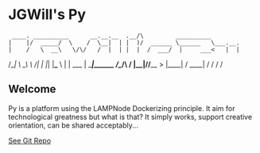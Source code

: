 # JGWill's Py
     ____. __________      __.__.__  .__/\         __________
    |    |/  _____/  \    /  \__|  | |  )/  ______ \______   \___.__.
    |    /   \  __\   \/\/   /  |  | |  |  /  ___/  |     ___<   |  |
/\__|    \    \_\  \        /|  |  |_|  |__\___ \   |    |    \___  |
\________|\______  /\__/\  / |__|____/____/____  >  |____|    / ____|
                 \/      \/                    \/             \/
## Welcome

Py is a platform using the LAMPNode Dockerizing principle.  It aim for technological greatness but what is that? It simply works, support creative orientation, can be shared acceptably...

[See Git Repo](https://github.com/jgwill/py)
